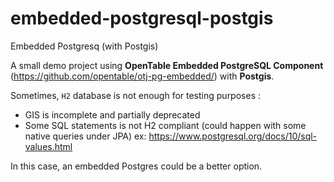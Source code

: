 # embedded-postgresql-postgis
Embedded Postgresq (with Postgis)  

A small demo project using **OpenTable Embedded PostgreSQL Component** (https://github.com/opentable/otj-pg-embedded/) with **Postgis**.

Sometimes, `H2` database is not enough for testing purposes :
 - GIS is incomplete and partially deprecated
 - Some SQL statements is not H2 compliant (could happen with some native queries under JPA) ex: https://www.postgresql.org/docs/10/sql-values.html

In this case, an embedded Postgres could be a better option.
